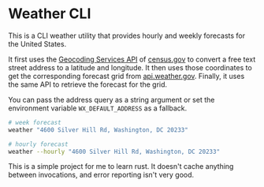 # Weather CLI

This is a CLI weather utility that provides hourly and weekly forecasts for the United States.

It first uses the [Geocoding Services API][geocoding] of [census.gov][census] to convert a free text street
address to a latitude and longitude. It then uses those coordinates to get the corresponding forecast grid
from [api.weather.gov][api]. Finally, it uses the same API to retrieve the forecast for the grid.

You can pass the address query as a string argument or set the environment variable `WX_DEFAULT_ADDRESS` as a
fallback.

```bash
# week forecast
weather "4600 Silver Hill Rd, Washington, DC 20233"

# hourly forecast
weather --hourly "4600 Silver Hill Rd, Washington, DC 20233"
```

This is a simple project for me to learn rust. It doesn't cache anything between invocations, and error
reporting isn't very good.


[api]: https://weather-gov.github.io/api/general-faqs
[geocoding]: https://geocoding.geo.census.gov/geocoder/Geocoding_Services_API.html
[census]: https://census.gov
